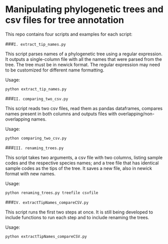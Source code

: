 # Manipulating phylogenetic trees and csv files for tree annotation

This repo contains four scripts and examples for each script:

###`I. extract_tip_names.py`

This script parses names of a phylogenetic tree using a regular expression. It outputs a single-column file with all the names that were parsed from the tree. The tree must be in newick format. The regular expression may need to be customized for different name formatting.  

Usage:  
```
python extract_tip_names.py
```

###`II. comparing_two_csv.py`

This script reads two csv files, read them as pandas dataframes, compares names present in both columns and outputs files with overlapping/non-overlapping names.  

Usage:  
```
python comparing_two_csv.py
```

###`III. renaming_trees.py`
	
This script takes two arguments, a csv file with two columns, listing sample codes and the respective species names; and a tree file that has identical sample codes as the tips of the tree. It saves a new file, also in newick format with new names.  

Usage:  
```
python renaming_trees.py treefile csvfile
```

###`IV. extractTipNames_compareCSV.py`
	
This script runs the first two steps at once. It is still being developed to include functions to run each step and to include renaming the trees.  

Usage: 
```python
python extractTipNames_compareCSV.py
```
